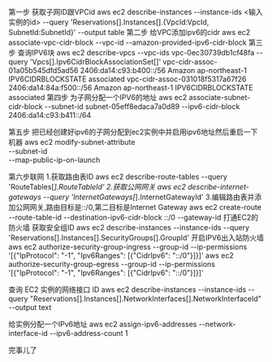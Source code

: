 第一步 获取子网ID跟VPCid
aws ec2 describe-instances --instance-ids <输入实例的id> --query 'Reservations[].Instances[].{VpcId:VpcId, SubnetId:SubnetId}' --output table
第二步 给VPC添加ipv6的cidr
aws ec2 associate-vpc-cidr-block --vpc-id <vpc-id> --amazon-provided-ipv6-cidr-block
第三步 查询IPV6块
aws ec2 describe-vpcs --vpc-ids vpc-0ec30739db1cf48fa --query 'Vpcs[].Ipv6CidrBlockAssociationSet[]' 
vpc-cidr-assoc-01a05b545dfd5ad56        2406:da14:c93:b400::/56 Amazon  ap-northeast-1
IPV6CIDRBLOCKSTATE      associated
vpc-cidr-assoc-031018f5317a67f26        2406:da14:84a:f500::/56 Amazon  ap-northeast-1
IPV6CIDRBLOCKSTATE      associated
第四步 为子网分配一个IPV6的地址
aws ec2 associate-subnet-cidr-block --subnet-id subnet-05eff8edaca7a0d89 --ipv6-cidr-block 2406:da14:c93:b411::/64

第五步 把已经创建好ipv6的子网分配到ec2实例中并启用ipv6地址然后重启一下机器
aws ec2 modify-subnet-attribute \
  --subnet-id <Subnet ID> \
  --map-public-ip-on-launch

第六步联网
1.获取路由表ID
aws ec2 describe-route-tables --query 'RouteTables[*].RouteTableId'
2.获取公网网关
aws ec2 describe-internet-gateways --query 'InternetGateways[*].InternetGatewayId'
3.编辑路由表并添加公网网关,路由目标是::/0,第二目标是Internet Gateway
aws ec2 create-route --route-table-id <route-table-id> --destination-ipv6-cidr-block ::/0 --gateway-id <gateway-id>
打通EC2的防火墙
获取安全组ID
aws ec2 describe-instances --instance-ids <instance-id> --query 'Reservations[].Instances[].SecurityGroups[].GroupId'
开启IPV6出入站防火墙
aws ec2 authorize-security-group-ingress --group-id <security-group-id> --ip-permissions '[{"IpProtocol": "-1", "Ipv6Ranges": [{"CidrIpv6": "::/0"}]}]'
aws ec2 authorize-security-group-egress --group-id <security-group-id> --ip-permissions '[{"IpProtocol": "-1", "Ipv6Ranges": [{"CidrIpv6": "::/0"}]}]'

查询 EC2 实例的网络接口 ID
aws ec2 describe-instances --instance-ids <instance-id> --query "Reservations[].Instances[].NetworkInterfaces[].NetworkInterfaceId" --output text

给实例分配一个IPv6地址
aws ec2 assign-ipv6-addresses --network-interface-id <network-interface-id> --ipv6-address-count 1


完事儿了




